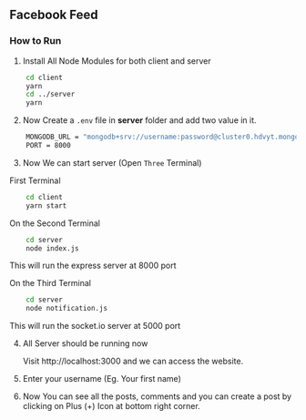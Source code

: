 ## Facebook Feed

### How to Run 

1. Install All Node Modules for both client and server

```bash 
    cd client
    yarn
    cd ../server
    yarn
```

2. Now Create a `.env` file in **server** folder and add two value in it.

```bash
    MONGODB_URL = "mongodb+srv://username:password@cluster0.hdvyt.mongodb.net/pictoryfeed?retryWrites=true&w=majority"
    PORT = 8000
```

3. Now We can start server (Open `Three` Terminal)

First Terminal

```bash
    cd client
    yarn start
```
On the Second Terminal

```bash
    cd server
    node index.js
```
This will run the express server at 8000 port

On the Third Terminal

```bash
    cd server
    node notification.js
```
This will run the socket.io server at 5000 port

4. All Server should be running now

     Visit http://localhost:3000 and we can access the website. 

5. Enter your username (Eg. Your first name)

6. Now You can see all the posts, comments and you can create a post by clicking on Plus (+) Icon at bottom right corner.

